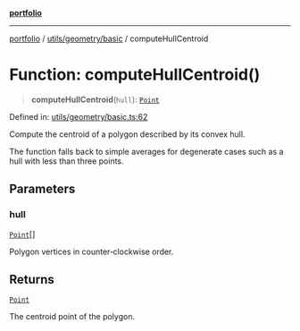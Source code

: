 [**portfolio**](../../../../README.md)

***

[portfolio](../../../../modules.md) / [utils/geometry/basic](../README.md) / computeHullCentroid

# Function: computeHullCentroid()

> **computeHullCentroid**(`hull`): [`Point`](../interfaces/Point.md)

Defined in: [utils/geometry/basic.ts:62](https://github.com/tnorlund/Portfolio/blob/ad389aecd2ea6f60750f77acf82e717fe9812e81/portfolio/utils/geometry/basic.ts#L62)

Compute the centroid of a polygon described by its convex hull.

The function falls back to simple averages for degenerate cases such
as a hull with less than three points.

## Parameters

### hull

[`Point`](../interfaces/Point.md)[]

Polygon vertices in counter‑clockwise order.

## Returns

[`Point`](../interfaces/Point.md)

The centroid point of the polygon.
